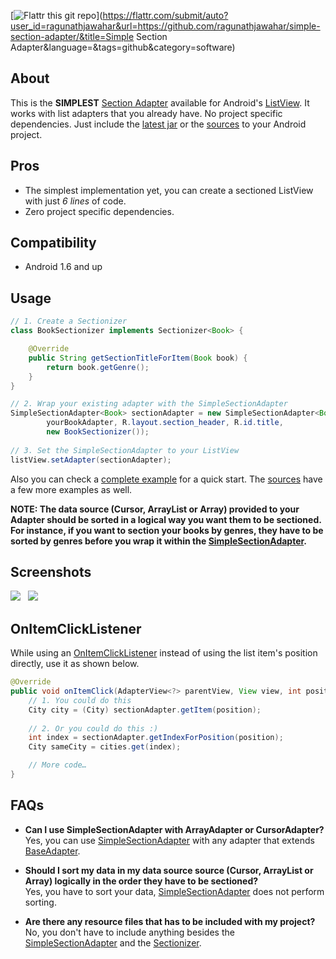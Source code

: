 [![Flattr this git repo](http://api.flattr.com/button/flattr-badge-large.png)](https://flattr.com/submit/auto?user_id=ragunathjawahar&url=https://github.com/ragunathjawahar/simple-section-adapter/&title=Simple Section Adapter&language=&tags=github&category=software)

About
-----

This is the **SIMPLEST** [Section Adapter][google-search] available for Android's [ListView][list-view-link]. It works with list adapters that you already have. No project specific dependencies. Just include the [latest jar][jar-download] or the [sources][sources-download-link] to your Android project.

Pros
----

  - The simplest implementation yet, you can create a sectioned ListView with just *6 lines* of code.
  - Zero project specific dependencies.

Compatibility
-------------

  - Android 1.6 and up

Usage
-----
```java
// 1. Create a Sectionizer    
class BookSectionizer implements Sectionizer<Book> {

    @Override
    public String getSectionTitleForItem(Book book) {
        return book.getGenre();
    }
}

// 2. Wrap your existing adapter with the SimpleSectionAdapter
SimpleSectionAdapter<Book> sectionAdapter = new SimpleSectionAdapter<Book>(context, 
        yourBookAdapter, R.layout.section_header, R.id.title, 
        new BookSectionizer());
    
// 3. Set the SimpleSectionAdapter to your ListView
listView.setAdapter(sectionAdapter);
```

Also you can check a [complete example][simple-example-link] for a quick start. The [sources][sources-download-link] have a few more examples as well.

**NOTE: The data source (Cursor, ArrayList or Array) provided to your Adapter should be sorted in a logical way you want them to be sectioned. For instance, if you want to section your books by genres, they have to be sorted by genres before you wrap it within the [SimpleSectionAdapter][simple-section-adapter].**

Screenshots
-------------------
<img src="http://mobsandgeeks.com/images/android/ssa-ss1.png"> &nbsp; <img src="http://mobsandgeeks.com/images/android/ssa-ss2.png">


OnItemClickListener
-------------------
While using an [OnItemClickListener][item-click-listener] instead of using the list item's position directly, use it as shown below.

```java
@Override
public void onItemClick(AdapterView<?> parentView, View view, int position, long id) {
    // 1. You could do this
    City city = (City) sectionAdapter.getItem(position);
        
    // 2. Or you could do this :)
    int index = sectionAdapter.getIndexForPosition(position);
    City sameCity = cities.get(index);

    // More code…
}
```

FAQs
----
  - **Can I use SimpleSectionAdapter with ArrayAdapter or CursorAdapter?** 
    <br />Yes, you can use [SimpleSectionAdapter][simple-section-adapter] with any adapter that extends [BaseAdapter][base-adapter].

  - **Should I sort my data in my data source source (Cursor, ArrayList or Array) logically in the order they have to be sectioned?** 
    <br />Yes, you have to sort your data, [SimpleSectionAdapter][simple-section-adapter] does not perform sorting.

  - **Are there any resource files that has to be included with my project?** 
    <br />No, you don't have to include anything besides the [SimpleSectionAdapter][simple-section-adapter] and the [Sectionizer][sectionizer].

  [list-view-link]: http://developer.android.com/reference/android/widget/ListView.html
  [google-search]: https://www.google.co.in/search?ie=UTF-8&q=android+section+adapter
  [github-project]: https://github.com/ragunathjawahar/simple-section-adapter
  [sources-download-link]: https://github.com/ragunathjawahar/simple-section-adapter/zipball/master
  [jar-download]: https://github.com/ragunathjawahar/simple-section-adapter/downloads
  [simple-section-adapter]: https://github.com/ragunathjawahar/simple-section-adapter/blob/master/src/com/mobsandgeeks/adapters/SimpleSectionAdapter.java
  [sectionizer]: https://github.com/ragunathjawahar/simple-section-adapter/blob/master/src/com/mobsandgeeks/adapters/Sectionizer.java
  [base-adapter]: http://developer.android.com/reference/android/widget/BaseAdapter.html
  [item-click-listener]: http://developer.android.com/reference/android/widget/AdapterView.OnItemClickListener.html
  [simple-example-link]: https://github.com/ragunathjawahar/simple-section-adapter/blob/master/src/com/mobsandgeeks/demo/ArrayAdapterDemoActivity.java

